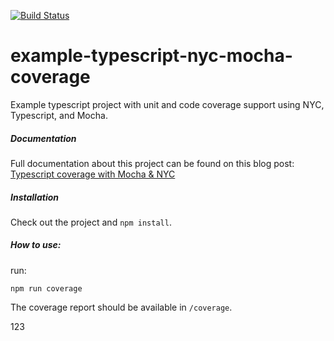 [![Build Status](https://circleci.com/gh/philipbeel/example-typescript-nyc-mocha-coverage.svg?&style=shield&circle-token=d766b5ba41f74c9d35cb0cd08d48aa321c42bc26)](https://circleci.com/gh/philipbeel/example-typescript-nyc-mocha-coverage)

# example-typescript-nyc-mocha-coverage

Example typescript project with unit and code coverage support using NYC, Typescript, and Mocha.

##### Documentation

Full documentation about this project can be found on this blog post:
[Typescript coverage with Mocha & NYC](https://theodin.co.uk/typescript-coverage-mocha-nyc/)

##### Installation

Check out the project and `npm install`.

##### How to use:

run:

    npm run coverage

The coverage report should be available in `/coverage`.



123
